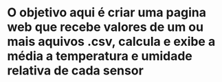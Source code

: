 # O objetivo aqui é criar uma pagina web que recebe valores de um ou mais aquivos .csv, calcula e exibe a média a temperatura e umidade relativa de cada sensor
